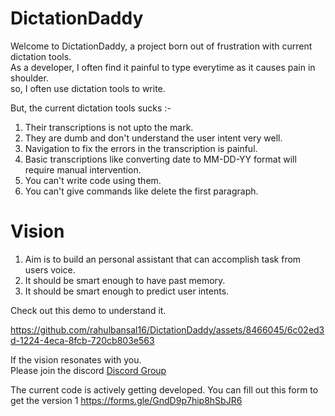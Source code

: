 # DictationDaddy 

Welcome to DictationDaddy, a project born out of frustration with current dictation tools.      
As a developer, I often find it painful to type everytime as it causes pain in shoulder.       
so, I often use dictation tools to write.

But, the current dictation tools sucks :- 
1. Their transcriptions is not upto the mark. 
2. They are dumb and don't understand the user intent very well. 
3. Navigation to fix the errors in the transcription is painful. 
4. Basic transcriptions like converting date to MM-DD-YY format will require manual intervention.  
5. You can't write code using them.
6. You can't give commands like delete the first paragraph.


# Vision
1. Aim is to build an personal assistant that can accomplish task from users voice.
2. It should be smart enough to have past memory.
3. It should be smart enough to predict user intents.

Check out this demo to understand it.


https://github.com/rahulbansal16/DictationDaddy/assets/8466045/6c02ed3d-1224-4eca-8fcb-720cb803e563


If the vision resonates with you.    
Please join the discord [Discord Group](https://discord.gg/WAcBZHvunz)

The current code is actively getting developed.
You can fill out this form to get the version 1
https://forms.gle/GndD9p7hip8hSbJR6
